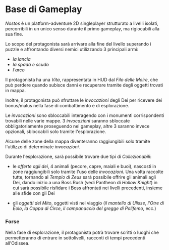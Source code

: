 # Base di Gameplay

*Nostos* è un platform-adventure 2D singleplayer strutturato a livelli isolati, percorribili in un unico senso durante il primo gameplay, ma rigiocabili alla sua fine.

Lo scopo del protagonista sarà arrivare alla fine del livello superando i puzzle e affrontando diversi nemici utilizzando 3 principali armi:


- *la lancia*
- *la spada e scudo*
- *l'arco* 

Il protagonista ha una *Vita*, rappresentata in HUD dal *Filo delle Moire*, che può perdere quando subisce danni e recuperare tramite degli oggetti trovati in mappa.

Inoltre, il protagonista può sfruttare le *invocazioni* degli Dei per ricevere dei bonus/malus nella fase di combattimento e di esplorazione.

Le *invocazioni* sono sbloccabili interagendo con i monumenti corrispondenti trovabili nelle varie mappe. 3 *invocazioni* saranno sbloccate obbligatoriamente proseguendo nel gameplay, altre 3 saranno invece opzionali, sbloccabili solo tramite l'esplorazione.

Alcune delle zone della mappa diventeranno raggiungibili solo tramite l'utilizzo di determinate *invocazioni*.

Durante l'esplorazione, sarà possibile trovare due tipi di *Collezionabili*:


- le *offerte agli dei*, 4 animali (pecore, capre, maiali e buoi), nascosti in zone raggiungibili solo tramite l'uso delle *invocazioni*. Una volta raccolte tutte, tornando al *Tempio di Zeus* sarà possibile offrire gli animali agli Dei, dando inizio a una Boss Rush (vedi Pantheon di *Hollow Knight*) in cui sarà possibile risfidare i Boss affrontati nei livelli precedenti, insieme alle sfide con gli Dei


- gli *oggetti del Mito*, oggetti visti nel viaggio (*il mantello di Ulisse*, *l'Otre di Eolo*, *la Coppa di Circe*, *il campanaccio del gregge di Polifemo*, ecc.)

### Forse

Nella fase di esplorazione, il protagonista potrà trovare scritti o luoghi che permetteranno di entrare in sottolivelli, racconti di tempi precedenti all'Odissea.
